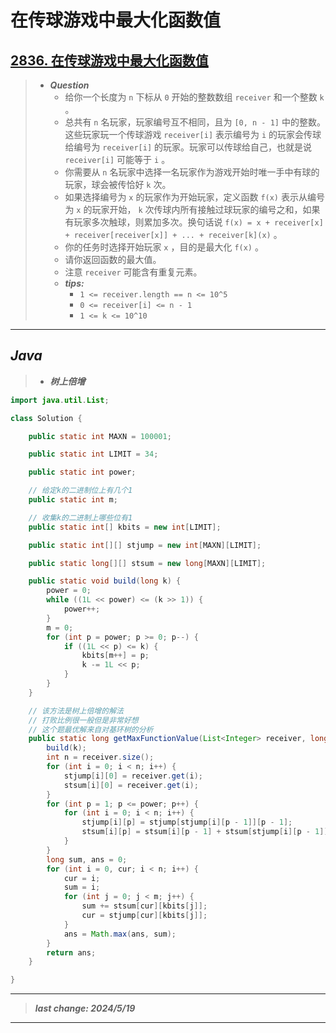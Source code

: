 # 在传球游戏中最大化函数值

## [2836. 在传球游戏中最大化函数值](https://leetcode.cn/problems/maximize-value-of-function-in-a-ball-passing-game/)

> - ***Question***
>   - 给你一个长度为 `n` 下标从 `0` 开始的整数数组 `receiver` 和一个整数 `k` 。
>   - 总共有 `n` 名玩家，玩家编号互不相同，且为 `[0, n - 1]` 中的整数。这些玩家玩一个传球游戏 `receiver[i]` 表示编号为 `i` 的玩家会传球给编号为 `receiver[i]` 的玩家。玩家可以传球给自己，也就是说 `receiver[i]` 可能等于 `i` 。
>   - 你需要从 `n` 名玩家中选择一名玩家作为游戏开始时唯一手中有球的玩家，球会被传恰好 `k` 次。
>   - 如果选择编号为 `x` 的玩家作为开始玩家，定义函数 `f(x)` 表示从编号为 `x` 的玩家开始， `k` 次传球内所有接触过球玩家的编号之和，如果有玩家多次触球，则累加多次。换句话说 `f(x) = x + receiver[x] + receiver[receiver[x]] + ... + receiver[k](x)` 。
>   - 你的任务时选择开始玩家 `x` ，目的是最大化 `f(x)` 。
>   - 请你返回函数的最大值。
>   - 注意 `receiver` 可能含有重复元素。
>   - ***tips:***
>     - `1 <= receiver.length == n <= 10^5`
>     - `0 <= receiver[i] <= n - 1`
>     - `1 <= k <= 10^10`

---

## *Java*

> - ***树上倍增***

```java
import java.util.List;

class Solution {

    public static int MAXN = 100001;

    public static int LIMIT = 34;

    public static int power;

    // 给定k的二进制位上有几个1
    public static int m;

    // 收集k的二进制上哪些位有1
    public static int[] kbits = new int[LIMIT];

    public static int[][] stjump = new int[MAXN][LIMIT];

    public static long[][] stsum = new long[MAXN][LIMIT];

    public static void build(long k) {
        power = 0;
        while ((1L << power) <= (k >> 1)) {
            power++;
        }
        m = 0;
        for (int p = power; p >= 0; p--) {
            if ((1L << p) <= k) {
                kbits[m++] = p;
                k -= 1L << p;
            }
        }
    }

    // 该方法是树上倍增的解法
    // 打败比例很一般但是非常好想
    // 这个题最优解来自对基环树的分析
    public static long getMaxFunctionValue(List<Integer> receiver, long k) {
        build(k);
        int n = receiver.size();
        for (int i = 0; i < n; i++) {
            stjump[i][0] = receiver.get(i);
            stsum[i][0] = receiver.get(i);
        }
        for (int p = 1; p <= power; p++) {
            for (int i = 0; i < n; i++) {
                stjump[i][p] = stjump[stjump[i][p - 1]][p - 1];
                stsum[i][p] = stsum[i][p - 1] + stsum[stjump[i][p - 1]][p - 1];
            }
        }
        long sum, ans = 0;
        for (int i = 0, cur; i < n; i++) {
            cur = i;
            sum = i;
            for (int j = 0; j < m; j++) {
                sum += stsum[cur][kbits[j]];
                cur = stjump[cur][kbits[j]];
            }
            ans = Math.max(ans, sum);
        }
        return ans;
    }

}
```

---

> ***last change: 2024/5/19***

---
